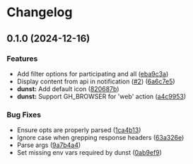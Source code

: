 # Changelog

## 0.1.0 (2024-12-16)


### Features

* Add filter options for participating and all ([eba9c3a](https://github.com/benelan/gh-notify-desktop/commit/eba9c3a4ed35c287a519f2417efc70be11cda63a))
* Display content from api in notification ([#2](https://github.com/benelan/gh-notify-desktop/issues/2)) ([6a6c7e5](https://github.com/benelan/gh-notify-desktop/commit/6a6c7e514db3eac80387f5dd3ae6cad76f96755f))
* **dunst:** Add default icon ([820687b](https://github.com/benelan/gh-notify-desktop/commit/820687b8df2e3fb9a7a63d002cffb24b7dac223f))
* **dunst:** Support GH_BROWSER for 'web' action ([a4c9953](https://github.com/benelan/gh-notify-desktop/commit/a4c9953bc34da64d582b9dc02d331f15e9cef4d4))


### Bug Fixes

* Ensure opts are properly parsed ([1ca4b13](https://github.com/benelan/gh-notify-desktop/commit/1ca4b136ebf97f53a60cd10ebc1fdae393ebda08))
* Ignore case when grepping response headers ([63a326e](https://github.com/benelan/gh-notify-desktop/commit/63a326e892a9fedb2b4a24471bab9804f2403bea))
* Parse args ([9a7b4a4](https://github.com/benelan/gh-notify-desktop/commit/9a7b4a48962eb78fbecc38b7a912f6c975e1754f))
* Set missing env vars required by dunst ([0ab9ef9](https://github.com/benelan/gh-notify-desktop/commit/0ab9ef999c53b4c31f78152f37bd7e650684a02a))
